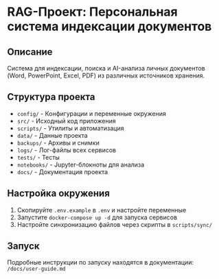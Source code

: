 # RAG-Проект: Персональная система индексации документов

## Описание
Система для индексации, поиска и AI-анализа личных документов (Word, PowerPoint, Excel, PDF) из различных источников хранения.

## Структура проекта
- `config/` - Конфигурации и переменные окружения
- `src/` - Исходный код приложения
- `scripts/` - Утилиты и автоматизация
- `data/` - Данные проекта
- `backups/` - Архивы и снимки
- `logs/` - Лог-файлы всех сервисов
- `tests/` - Тесты
- `notebooks/` - Jupyter-блокноты для анализа
- `docs/` - Документация проекта

## Настройка окружения
1. Скопируйте `.env.example` в `.env` и настройте переменные
2. Запустите `docker-compose up -d` для запуска сервисов
3. Настройте синхронизацию файлов через скрипты в `scripts/sync/`

## Запуск
Подробные инструкции по запуску находятся в документации: `/docs/user-guide.md`
